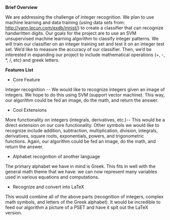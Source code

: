 **Brief Overview**

We are addressing the challenge of integer recognition. We plan to use machine learning and data training (using data sets from: http://yann.lecun.com/exdb/mnist/) to create a classifier that can recognize handwritten digits. Our goals for the project are to use an SVM unsupervised machine learning algorithm to classify integer patterns. We will train our classifier on an integer training set and test it on an integer test set. We’d like to measure the accuracy of our classifier. Then, we’d be interested in expanding our project to include mathematical operations (+, -, *, /, etc) and greek letters. 

**Features List**

- Core Feature

Integer recognition -- We would like to recognize integers given an image of integers. We hope to do this using SVM (support vector machine). This way, our algorithm could be fed an image, do the math, and return the answer.

- Cool Extensions 

More functionality on integers (integrals, derivatives, etc.)-- This would be a direct extension on our core functionality. Other symbols we would like to recognize include addition, subtraction, multiplication, division, integrals, derivatives, square roots, exponentials, powers, and trigonometric functions. Again, our algorithm could be fed an image, do the math, and return the answer.
  
- Alphabet recognition of another language

The primary alphabet we have in mind is Greek. This fits in well with the general math theme that we have: we can now represent many variables used in various equations and computations.

- Recognize and convert into LaTeX

This would combine all of the above parts (recognition of integers, complex math symbols, and letters of the Greek alphabet). It would be incredible to feed our algorithm a picture of a PSET and have it spit out the LaTeX version.
